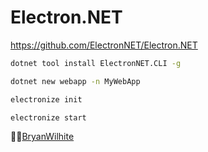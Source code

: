 # Electron.NET

<https://github.com/ElectronNET/Electron.NET>

```bash
dotnet tool install ElectronNET.CLI -g

dotnet new webapp -n MyWebApp
```

```bash
electronize init

electronize start
```

🐙🐱[BryanWilhite](https://github.com/BryanWilhite)
